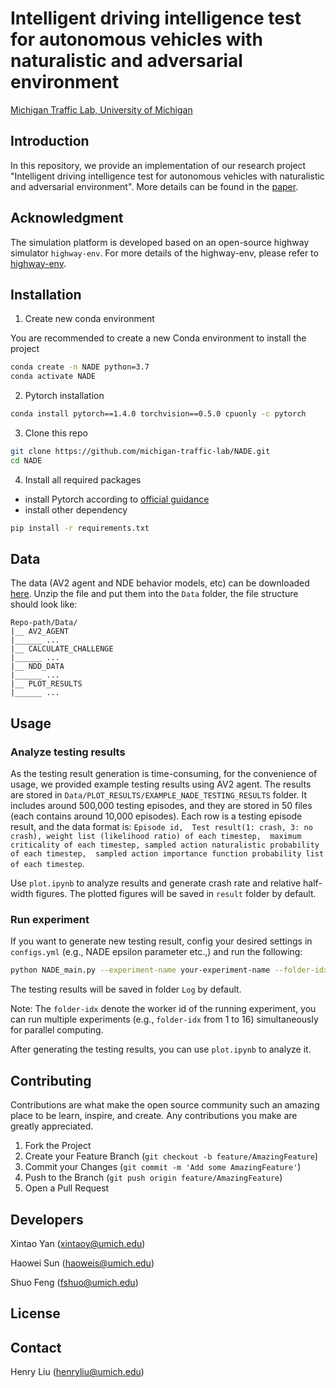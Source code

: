 # Intelligent driving intelligence test for autonomous vehicles with naturalistic and adversarial environment

[Michigan Traffic Lab, University of Michigan](https://traffic.engin.umich.edu/)

## Introduction

In this repository, we provide an implementation of our research project 
"Intelligent driving intelligence test for autonomous vehicles 
with naturalistic and adversarial environment". More details 
can be found in the [paper](https://www.nature.com/articles/s41467-021-21007-8).

## Acknowledgment

The simulation platform is developed based on an open-source highway simulator `highway-env`. 
For more details of the highway-env, please refer to [highway-env](https://github.com/eleurent/highway-env).


## Installation

1. Create new conda environment

You are recommended to create a new Conda environment to install the project

```bash
conda create -n NADE python=3.7
conda activate NADE
```

2. Pytorch installation

```bash
conda install pytorch==1.4.0 torchvision==0.5.0 cpuonly -c pytorch
```

3. Clone this repo
```bash
git clone https://github.com/michigan-traffic-lab/NADE.git
cd NADE
```

4. Install all required packages
- install Pytorch according to [official guidance](https://pytorch.org/) 
- install other dependency
```bash
pip install -r requirements.txt
```

## Data

The data (AV2 agent and NDE behavior models, etc) can be downloaded [here](https://intelligent-driving-intelligence-test-for-av-with-nade.s3.amazonaws.com/NADE-data.zip).
Unzip the file and put them into the `Data` folder, the file structure should look like:
```
Repo-path/Data/
|__ AV2_AGENT
|______ ...
|__ CALCULATE_CHALLENGE
|______ ...
|__ NDD_DATA
|______ ...
|__ PLOT_RESULTS
|______ ...
```

## Usage

### Analyze testing results

As the testing result generation is time-consuming, 
for the convenience of usage, we provided example testing results using AV2 agent. The results
are stored in `Data/PLOT_RESULTS/EXAMPLE_NADE_TESTING_RESULTS` folder. It includes around 
500,000 testing episodes, and they are stored in 50 files (each contains around 10,000 episodes).
Each row is a testing episode result, and the data format is:
`Episode id, 
Test result(1: crash, 3: no crash), weight list (likelihood ratio) of each timestep, 
maximum criticality of each timestep, sampled action naturalistic probability of each timestep, 
sampled action importance function probability list of each timestep`.

Use `plot.ipynb` to analyze results and generate crash rate and relative half-width figures. The
plotted figures will be saved in `result` folder by default.

### Run experiment

If you want to generate new testing result, config your desired settings in `configs.yml` (e.g., 
NADE epsilon parameter etc.,) and run the following:

```bash
python NADE_main.py --experiment-name your-experiment-name --folder-idx 1
```
The testing results will be saved in folder `Log` by default.

Note: The `folder-idx` denote the worker id of the running experiment, you can
run multiple experiments (e.g., `folder-idx` from 1 to 16) simultaneously for
parallel computing.

After generating the testing results, you can use `plot.ipynb` to analyze it.  

## Contributing

Contributions are what make the open source community such an amazing place to be learn, inspire, and create. Any contributions you make are greatly appreciated.

1. Fork the Project
2. Create your Feature Branch (`git checkout -b feature/AmazingFeature`)
3. Commit your Changes (`git commit -m 'Add some AmazingFeature'`)
4. Push to the Branch (`git push origin feature/AmazingFeature`)
5. Open a Pull Request

## Developers

Xintao Yan (xintaoy@umich.edu)

Haowei Sun (haoweis@umich.edu)

Shuo Feng (fshuo@umich.edu)

## License

## Contact

Henry Liu (henryliu@umich.edu)

